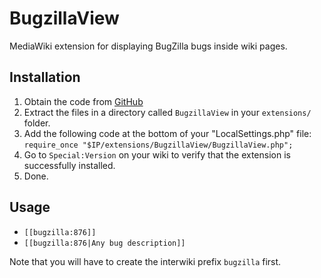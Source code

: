 # BugzillaView

MediaWiki extension for displaying BugZilla bugs inside wiki pages.

## Installation

1. Obtain the code from [GitHub](https://github.com/domibarton/BugzillaView)
2. Extract the files in a directory called ``BugzillaView`` in your ``extensions/`` folder.
3. Add the following code at the bottom of your "LocalSettings.php" file:  
   ``require_once "$IP/extensions/BugzillaView/BugzillaView.php";``
4. Go to `Special:Version` on your wiki to verify that the extension is successfully installed.
5. Done.

## Usage

* `[[bugzilla:876]]`
* `[[bugzilla:876|Any bug description]]`

Note that you will have to create the interwiki prefix ``bugzilla`` first.
